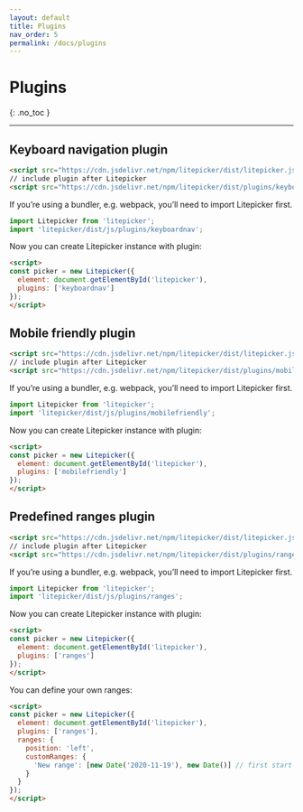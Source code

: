```yaml
---
layout: default
title: Plugins
nav_order: 5
permalink: /docs/plugins
---
```


# Plugins
{: .no_toc }

---

## Keyboard navigation plugin

```html
<script src="https://cdn.jsdelivr.net/npm/litepicker/dist/litepicker.js"></script>
// include plugin after Litepicker
<script src="https://cdn.jsdelivr.net/npm/litepicker/dist/plugins/keyboardnav.js"></script>
```

If you’re using a bundler, e.g. webpack, you’ll need to import Litepicker first.

```ts
import Litepicker from 'litepicker';
import 'litepicker/dist/js/plugins/keyboardnav';
```

Now you can create Litepicker instance with plugin:

```html
<script>
const picker = new Litepicker({ 
  element: document.getElementById('litepicker'),
  plugins: ['keyboardnav']
});
</script>
```

## Mobile friendly plugin

```html
<script src="https://cdn.jsdelivr.net/npm/litepicker/dist/litepicker.js"></script>
// include plugin after Litepicker
<script src="https://cdn.jsdelivr.net/npm/litepicker/dist/plugins/mobilefriendly.js"></script>
```

If you’re using a bundler, e.g. webpack, you’ll need to import Litepicker first.

```ts
import Litepicker from 'litepicker';
import 'litepicker/dist/js/plugins/mobilefriendly';
```

Now you can create Litepicker instance with plugin:

```html
<script>
const picker = new Litepicker({ 
  element: document.getElementById('litepicker'),
  plugins: ['mobilefriendly']
});
</script>
```

## Predefined ranges plugin

```html
<script src="https://cdn.jsdelivr.net/npm/litepicker/dist/litepicker.js"></script>
// include plugin after Litepicker
<script src="https://cdn.jsdelivr.net/npm/litepicker/dist/plugins/ranges.js"></script>
```

If you’re using a bundler, e.g. webpack, you’ll need to import Litepicker first.

```ts
import Litepicker from 'litepicker';
import 'litepicker/dist/js/plugins/ranges';
```

Now you can create Litepicker instance with plugin:

```html
<script>
const picker = new Litepicker({ 
  element: document.getElementById('litepicker'),
  plugins: ['ranges']
});
</script>
```

You can define your own ranges:

```html
<script>
const picker = new Litepicker({ 
  element: document.getElementById('litepicker'),
  plugins: ['ranges'],
  ranges: {
    position: 'left',
    customRanges: {
      'New range': [new Date('2020-11-19'), new Date()] // first start date then end date.
    }
  }
});
</script>
```
